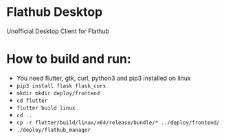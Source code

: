 # Flathub Desktop
Unofficial Desktop Client for Flathub

# How to build and run:
- You need flutter, gtk, curl, python3 and pip3 installed on linux
- `pip3 install flask flask_cors`
- `mkdir mkdir deploy/frontend`
- `cd flutter`
- `flutter build linux`
- `cd ..`
- `cp -r flutter/build/linux/x64/release/bundle/* ../deploy/frontend/`
- `./deploy/flathub_manager`
